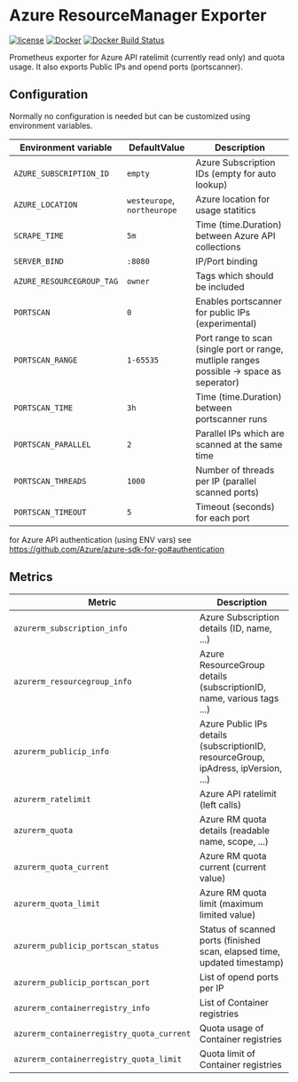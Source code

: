 Azure ResourceManager Exporter
==============================

[![license](https://img.shields.io/github/license/webdevops/azure-resourcemanager-exporter.svg)](https://github.com/webdevops/azure-resourcemanager-exporter/blob/master/LICENSE)
[![Docker](https://img.shields.io/badge/docker-webdevops%2Fazure--resourcemanager--exporter-blue.svg?longCache=true&style=flat&logo=docker)](https://hub.docker.com/r/webdevops/azure-resourcemanager-exporter/)
[![Docker Build Status](https://img.shields.io/docker/build/webdevops/azure-resourcemanager-exporter.svg)](https://hub.docker.com/r/webdevops/azure-resourcemanager-exporter/)

Prometheus exporter for Azure API ratelimit (currently read only) and quota usage. It also exports Public IPs and opend ports (portscanner).

Configuration
-------------

Normally no configuration is needed but can be customized using environment variables.

| Environment variable              | DefaultValue                | Description                                                       |
|-----------------------------------|-----------------------------|-------------------------------------------------------------------|
| `AZURE_SUBSCRIPTION_ID`           | `empty`                     | Azure Subscription IDs (empty for auto lookup)                    |
| `AZURE_LOCATION`                  | `westeurope`, `northeurope` | Azure location for usage statitics                                |
| `SCRAPE_TIME`                     | `5m`                        | Time (time.Duration) between Azure API collections                |
| `SERVER_BIND`                     | `:8080`                     | IP/Port binding                                                   |
| `AZURE_RESOURCEGROUP_TAG`         | `owner`                     | Tags which should be included                                     |
| `PORTSCAN`                        | `0`                         | Enables portscanner for public IPs (experimental)                 |
| `PORTSCAN_RANGE`                  | `1-65535`                   | Port range to scan (single port or range, mutliple ranges possible -> space as seperator)  |
| `PORTSCAN_TIME`                   | `3h`                        | Time (time.Duration) between portscanner runs                     |
| `PORTSCAN_PARALLEL`               | `2`                         | Parallel IPs which are scanned at the same time                   |
| `PORTSCAN_THREADS`                | `1000`                      | Number of threads per IP (parallel scanned ports)                 |
| `PORTSCAN_TIMEOUT`                | `5`                         | Timeout (seconds) for each port                                   |

for Azure API authentication (using ENV vars) see https://github.com/Azure/azure-sdk-for-go#authentication

Metrics
-------

| Metric                                    | Description                                                                           |
|-------------------------------------------|---------------------------------------------------------------------------------------|
| `azurerm_subscription_info`               | Azure Subscription details (ID, name, ...)                                            |
| `azurerm_resourcegroup_info`              | Azure ResourceGroup details (subscriptionID, name, various tags ...)                  |
| `azurerm_publicip_info`                   | Azure Public IPs details (subscriptionID, resourceGroup, ipAdress, ipVersion, ...)    |
| `azurerm_ratelimit`                       | Azure API ratelimit (left calls)                                                      |
| `azurerm_quota`                           | Azure RM quota details (readable name, scope, ...)                                    |
| `azurerm_quota_current`                   | Azure RM quota current (current value)                                                |
| `azurerm_quota_limit`                     | Azure RM quota limit (maximum limited value)                                          |
| `azurerm_publicip_portscan_status`        | Status of scanned ports (finished scan, elapsed time, updated timestamp)              |
| `azurerm_publicip_portscan_port`          | List of opend ports per IP                                                            |
| `azurerm_containerregistry_info`          | List of Container registries                                                          |
| `azurerm_containerregistry_quota_current` | Quota usage of Container registries                                                          |
| `azurerm_containerregistry_quota_limit`   | Quota limit of Container registries                                                          |

